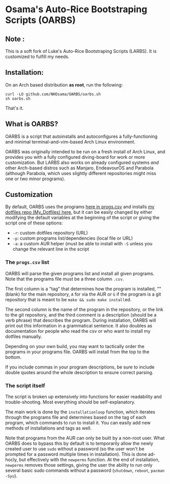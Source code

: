 # Osama's Auto-Rice Bootstraping Scripts (OARBS)

## Note :
This is a soft fork of Luke's Auto-Rice Bootstraping Scripts (LARBS). It is customized to fulfill my needs.

## Installation:

On an Arch based distribution **as root**, run the following:

```
curl -LO github.com/NHOsama/OARBS/oarbs.sh
sh oarbs.sh
```

That's it.

## What is OARBS?

OARBS is a script that autoinstalls and autoconfigures a fully-functioning
and minimal terminal-and-vim-based Arch Linux environment.

OARBS was originally intended to be run on a fresh install of Arch Linux, and
provides you with a fully configured diving-board for work or more
customization. But LARBS also works on already configured systems *and* other
Arch-based distros such as Manjaro, EndeavourOS and Parabola (although Parabola,
which uses slightly different repositories might miss one or two minor
programs).

## Customization

By default, OARBS uses the programs [here in progs.csv](progs.csv) and installs
[my dotfiles repo (My_Dotfiles) here](https://github.com/NHOsama/my_dotfiles),
but it can be easily changed by either modifying the default variables at the
beginning of the script or giving the script one of these options:

- `-r`: custom dotfiles repository (URL)
- `-p`: custom programs list/dependencies (local file or URL)
- `-a`: a custom AUR helper (must be able to install with `-S` unless you
  change the relevant line in the script

### The `progs.csv` list

OARBS will parse the given programs list and install all given programs. Note
that the programs file must be a three column `.csv`.

The first column is a "tag" that determines how the program is installed, ""
(blank) for the main repository, `A` for via the AUR or `G` if the program is a
git repository that is meant to be `make && sudo make install`ed.

The second column is the name of the program in the repository, or the link to
the git repository, and the third comment is a description (should be a verb
phrase) that describes the program. During installation, OARBS will print out
this information in a grammatical sentence. It also doubles as documentation
for people who read the csv or who want to install my dotfiles manually.

Depending on your own build, you may want to tactically order the programs in
your programs file. OARBS will install from the top to the bottom.

If you include commas in your program descriptions, be sure to include double quotes around the whole description to ensure correct parsing.

### The script itself

The script is broken up extensively into functions for easier readability and
trouble-shooting. Most everything should be self-explanatory.

The main work is done by the `installationloop` function, which iterates
through the programs file and determines based on the tag of each program,
which commands to run to install it. You can easily add new methods of
installations and tags as well.

Note that programs from the AUR can only be built by a non-root user. What
OARBS does to bypass this by default is to temporarily allow the newly created
user to use `sudo` without a password (so the user won't be prompted for a
password multiple times in installation). This is done ad-hocly, but
effectively with the `newperms` function. At the end of installation,
`newperms` removes those settings, giving the user the ability to run only
several basic sudo commands without a password (`shutdown`, `reboot`,
`pacman -Syu`).
